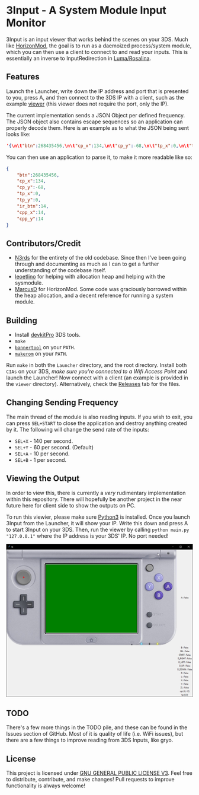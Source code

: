 # 3Input - A System Module Input Monitor

3Input is an input viewer that works behind the scenes on your 3DS. Much like [HorizonMod](https://github.com/Bas25/HorizonMod), the goal is to run as a daemoized process/system module, which you can then use a client to connect to and read your inputs. This is essentially an inverse to InputRedirection in [Luma/Rosalina](https://github.com/LumaTeam/Luma3DS/wiki/Rosalina#inputredirection).

## Features
Launch the Launcher, write down the IP address and port that is presented to you, press A, and then connect to the 3DS IP with a client, such as the example [viewer](https://github.com/phlexplexico/3input/viewer/) (this viewer does not require the port, only the IP).

The current implementation sends a JSON Object per defined frequency. The JSON object also contains escape sequences so an application can properly decode them. Here is an example as to what the JSON being sent looks like:
```JSON
'{\n\t"btn":268435456,\n\t"cp_x":134,\n\t"cp_y":-68,\n\t"tp_x":0,\n\t"tp_y":0,\n\t"ir_btn":14,\n\t"cpp_x":14,\n\t"cpp_y":14\n}\n'
```

You can then use an application to parse it, to make it more readable like so:
```JSON
{
    "btn":268435456,
    "cp_x":134,
    "cp_y":-68,
    "tp_x":0,
    "tp_y":0,
    "ir_btn":14,
    "cpp_x":14,
    "cpp_y":14
}
```

## Contributors/Credit
- [N3rds](https://github.com/n3rdswithgame) for the entirety of the old codebase. Since then I've been going through and documenting as much as I can to get a further understanding of the codebase itself.
- [leoetlino](https://github.com/leoetlino) for helping with allocation heap and helping with the sysmodule.
- [MarcusD](https://github.com/Bas25/HorizonMod) for HorizonMod. Some code was graciously borrowed within the heap allocation, and a decent reference for running a system module.

## Building
 - Install [devkitPro](http://devkitpro.org/) 3DS tools.
 - `make`
 - [`bannertool`](https://github.com/Steveice10/bannertool/releases) on your `PATH`.
 - [`makerom`](https://github.com/3DSGuy/Project_CTR/releases) on your `PATH`.

 Run `make` in both the `Launcher` directory, and the root directory. Install both `CIAs` on your 3DS, *make sure you're connected to a Wifi Access Point* and launch the Launcher! Now connect with a client (an example is provided in the `viewer` directory). Alternatively, check the [Releases](https://github.com/PhlexPlexico/3input/releases) tab for the files.

## Changing Sending Frequency
The main thread of the module is also reading inputs. If you wish to exit, you can press `SEL+START` to close the application and destroy anything created by it. The following will change the send rate of the inputs:
- `SEL+X` - 140 per second.
- `SEL+Y` - 60 per second. (Default)
- `SEL+A` - 10 per second. 
- `SEL+B` - 1 per second.

## Viewing the Output
In order to view this, there is currently a _very_ rudimentary implementation within this repository. There will hopefully be another project in the near future here for client side to show the outputs on PC. 

To run this viewier, please make sure [Python3](https://www.python.org/) is installed. Once you launch 3Input from the Launcher, it will show your IP. Write this down and press A to start 3Input on your 3DS. Then, run the viewer by calling `python main.py "127.0.0.1"` where the IP address is your 3DS' IP. No port needed!

![3DS Viewer](assets/viewer.png)

## TODO
There's a few more things in the TODO pile, and these can be found in the Issues section of GitHub. Most of it is quality of life (i.e. WiFi issues), but there are a few things to improve reading from 3DS Inputs, like gryo.

## License
This project is licensed under [GNU GENERAL PUBLIC LICENSE V3](https://www.gnu.org/licenses/gpl-3.0.en.html). Feel free to distribute, contribute, and make changes! Pull requests to improve functionality is always welcome!
